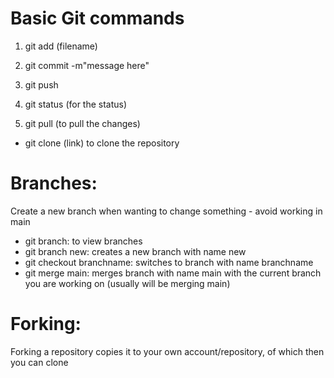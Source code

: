 # Basic Git commands

1. git add (filename)
2. git commit -m"message here"
3. git push

4. git status (for the status)

5. git pull (to pull the changes)

- git clone (link) to clone the repository

# Branches:
Create a new branch when wanting to change something - avoid working in main
- git branch: to view branches
- git branch new: creates a new branch with name new
- git checkout branchname: switches to branch with name branchname 
- git merge main: merges branch with name main with the current branch you are working on (usually will be merging main)

# Forking:
Forking a repository copies it to your own account/repository, of which then you can clone
